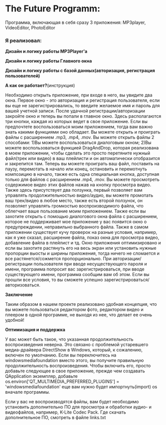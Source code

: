 # **The Future Programm:**

Программа, включающая в себя сразу 3 приложения: MP3player, VideoEditor, PhotoEditor

### **Я реализовал:**

**Дизайн и логику работы MP3Player'а**

**Дизайн и логику работы Главного окна**

**Дизайн и логику работы с базой данных(авторизация, регистрация пользователей)**


**А как он работает?**(инструкция)

Необходимо открыть приложение, при входе в него, вы увидите два окна. Первое окно - это авторизация и регистрация пользователя, если вы еще не зарегистрировались, то введите желаемое имя и пароль для вашей учетной записи. После удачной регистрации/авторизации закройте окно и теперь вы попали в главное окно. Здесь располагаются три кнопки, каждая из которых ведет в свое приложение. Если вы предпочтете воспользоваться моим приложением, тогда вам важно знать какими функциями оно обладает. Вы можете открыть и проиграть файлы с расширением .mp3, .mp4, .mov. Вы можете открыть файлы 2 способами: 1)Вы можете воспользоваться диалоговым окном; 2)Вы можете воспользоваться функцией DragAndDrop, которая реализована в моем приложении, чтобы сделать это просто перетяните нужный файл(трек или видео) в ваш плейлисти и он автоматически отобразится и закрепится там. Теперь вы можете проиграть ваш файл, поставить на паузу, перемотать в начало или конец, остановить и перемотнуть композицию в начало, также есть одна специальная кнопка, доступная только для файлов с расширением .mp4, .mov. Вы можете просмотреть содержимое видео этих файлов нажав на кнопку просмотра видео. Также здесь присутствует два ползунка, первый позволяет вам управлять продолжительностью видео/аудио, вы можете промотать ваш трек/видео в любое место, также есть второй ползунок, он позволяет управлять громкостью воспроизводимого файла, что облегчает ваше пользование моим приложением. Также если вы захотите открыть с помощью диалогового окна файла с расширением, которое не поддерживает мое приложение у вас появится окно о предупреждении, неправильно выбранного файла. Также в самом приложении существует кучу проверок на разные условия, например, как я уже сказал, расширение файла, показ окна для просмотра видео, добавление файла в плейлист и тд. Окно приложения оптимизировано и если вы захотите растянуть его на весь экран или установить нужные пропорции выосты и ширины приложения, тогда ничего не сломается и все растянется/сожмется пропорционально. При авторизации/регистрации пользователя при вводе несуществующего пароля и имени, программа попросит вас зарегистрироваться, при вводе существующего имени, программа сообщим вам об этом. Если вы прошли все условия, то вы сможете успешно зарегистрироваться/авторизоваться.

**Заключение**

Таким образом в нашем проекте реализовано удобная концепция, что вы можете пользоваться редактором фото, редактором видео и плеером в одной программе, не выходя из нее, что делает ее очень удобной!

**Оптимизация и поддержка**

У вас может быть такое, что указанная продолжительность воспроизведения неверна. Это связано с проблемой устаревшего медиа-драйвера DirectShow в Windows, который, к сожалению, включен по умолчанию. Если вы переключитесь на windowsmediafoundation вместо этого, вы получите правильную продолжительность воспроизведения. Чтобы включить его, просто добавьте следующее в свое приложение, прежде чем создавать QApplication экземпляр, добавьте os.environ['QT_MULTIMEDIA_PREFERRED_PLUGINS'] = 'windowsmediafoundation' еще вам нужно будет импортнуть(import) os вначале программы.

Если у вас не воспроизводятся файлы, вам будет необходимо установить дополнительно ПО для просмотра и обработки аудио- и видеофайлов, например, K-Lite Codec Pack.
Где скачать дополнительное ПО, смотреть в файле links.txt

